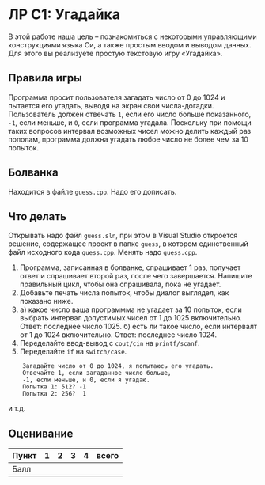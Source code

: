 # ЛР С1: Угадайка

В этой работе наша цель – познакомиться с некоторыми управляющими 
конструкциями языка Си, а также простым вводом и выводом данных. 
Для этого вы реализуете простую текстовую игру «Угадайка».

## Правила игры

Программа просит пользователя загадать число от 0 до 1024 и пытается 
его угадать, выводя на экран свои числа-догадки. Пользователь должен 
отвечать `1`, если его число больше показанного, `-1`, если меньше, и `0`, 
если программа угадала. 
Поскольку при помощи таких вопросов интервал возможных чисел  можно делить 
каждый раз пополам, программа должна угадать любое число не более чем за 
10 попыток. 

## Болванка

Находится в файле `guess.cpp`. Надо его дописать.

## Что делать

Открывать надо файл `guess.sln`, при этом в  Visual Studio откроется решение,
содержащее проект в папке `guess`, в котором единственный файл исходного кода
`guess.cpp`. Менять надо `guess.cpp`.

1. Программа, записанная в болванке, спрашивает 1 раз, получает ответ и спрашивает 
   второй раз, после чего завершается. Напишите правильный цикл, чтобы она 
   спрашивала, пока не угадает.
2. Добавьте печать числа попыток, чтобы диалог выглядел, как показано ниже.
3. a) какое число ваша программма не угадает за 10 попыток,  если выбрать интервал допустимых чисел от 1 до 1025 включительно. 
   Ответ: последнее число 1025.
   б) есть ли такое число, если интервалт от 1 до 1024 включительно.
   Ответ: последнее число 1024.
4. Переделайте ввод-вывод с `cout/cin` на `printf/scanf`.
5. Переделайте `if` на `switch/case`.

```
    Загадайте число от 0 до 1024, я попытаюсь его угадать.
    Отвечайте 1, если загаданное число больше,
    -1, если меньше, и 0, если я угадаю.
    Попытка 1: 512? -1
    Попытка 2: 256?  1
```
и т.д.


## Оценивание

|Пункт |  1  |  2  |  3  |  4  | всего |
|------|-----|-----|-----|-----|-------|
|Балл  |     |     |     |     |       |

